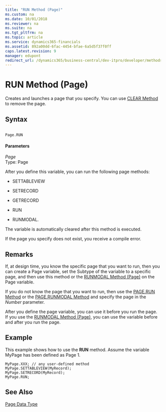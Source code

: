 ```yaml
---
title: "RUN Method (Page)"
ms.custom: na
ms.date: 10/01/2018
ms.reviewer: na
ms.suite: na
ms.tgt_pltfrm: na
ms.topic: article
ms.service: dynamics365-financials
ms.assetid: 892a00dd-6fac-4454-bfae-6a5d5f37f0ff
caps.latest.revision: 9
manager: edupont
redirect_url: /dynamics365/business-central/dev-itpro/developer/methods-auto/al-method-reference
---
```


 

# RUN Method (Page)
Creates and launches a page that you specify. You can use [CLEAR Method](devenv-CLEAR-Method.md) to remove the page.  
  
## Syntax  
  
```  
  
Page.RUN  
```  
  
#### Parameters  
 *Page*  
 Type: Page  
  
 After you define this variable, you can run the following page methods:  
  
-   SETTABLEVIEW  
  
-   SETRECORD  
  
-   GETRECORD  
  
-   RUN  
  
-   RUNMODAL.  
  
 The variable is automatically cleared after this method is executed.  
  
 If the page you specify does not exist, you receive a compile error.  
  
## Remarks  
 If, at design time, you know the specific page that you want to run, then you can create a Page variable, set the Subtype of the variable to a specific page, and then use this method or the [RUNMODAL Method \(Page\)](devenv-RUNMODAL-Method-Page.md) on the Page variable.  
  
 If you do not know the page that you want to run, then use the [PAGE.RUN Method](devenv-PAGE-RUN-Method.md) or the [PAGE.RUNMODAL Method](devenv-PAGE-RUNMODAL-Method.md) and specify the page in the *Number* parameter.  
  
 After you define the page variable, you can use it before you run the page. If you use the [RUNMODAL Method \(Page\)](devenv-RUNMODAL-Method-Page.md), you can use the variable before and after you run the page.  
  
## Example  
 This example shows how to use the **RUN** method. Assume the variable MyPage has been defined as Page 1.  
  
```  
MyPage.XXX; // any user-defined method  
MyPage.SETTABLEVIEW(MyRecord);  
MyPage.SETRECORD(MyRecord);  
MyPage.RUN;  
```  
  
## See Also  
 [Page Data Type](../datatypes/devenv-Page-Data-Type.md)